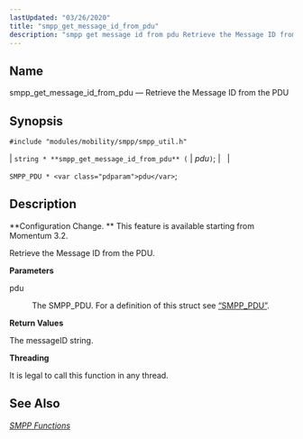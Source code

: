 ```yaml
---
lastUpdated: "03/26/2020"
title: "smpp_get_message_id_from_pdu"
description: "smpp get message id from pdu Retrieve the Message ID from the PDU string smpp get message id from pdu pdu SMPP PDU pdu Configuration Change This feature is available starting from Momentum 3 2 Retrieve the Message ID from the PDU pdu The SMPP PDU For a definition of..."
---
```


<a name="apis.smpp_get_message_id_from_pdu"></a> 
## Name

smpp_get_message_id_from_pdu — Retrieve the Message ID from the PDU

## Synopsis

`#include "modules/mobility/smpp/smpp_util.h"`

| `string * **smpp_get_message_id_from_pdu** (` | <var class="pdparam">pdu</var>`)`; |   |

`SMPP_PDU * <var class="pdparam">pdu</var>`;<a name="idp61372272"></a> 
## Description

**Configuration Change. ** This feature is available starting from Momentum 3.2.

Retrieve the Message ID from the PDU.

**<a name="idp61375152"></a> Parameters**

<dl class="variablelist">

<dt>pdu</dt>

<dd>

The SMPP_PDU. For a definition of this struct see [“SMPP_PDU”](/momentum/3/3-api/structs-smpp-pdu).

</dd>

</dl>

**<a name="idp61378464"></a> Return Values**

The messageID string.

**<a name="idp61379376"></a> Threading**

It is legal to call this function in any thread.

<a name="idp61380480"></a> 
## See Also

[*SMPP Functions*](/momentum/3/3-api/smpp)
